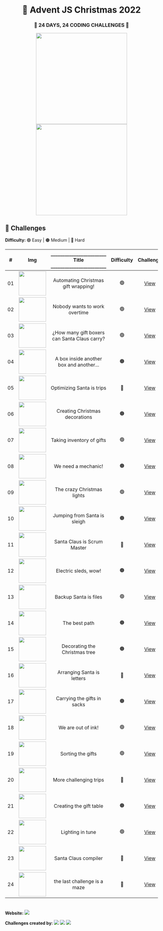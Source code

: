 <h1 align="center">🎄 Advent JS Christmas 2022</h1>

<div align="center">
    <h3>🎁 24 DAYS, 24 CODING CHALLENGES 🎁</h3>
    <img width="300" src="https://i.imgur.com/EjnRIG9.png" />
    <img width="300" src="https://i.imgur.com/cA63wKc.png" />
</div>

## 🚀 Challenges

<b>Difficulty: </b> 🟢 Easy | 🟠 Medium | 🔴 Hard 
 
| # | Img |         ________________________ Title ________________________    |  Difficulty  |  Challenge  |  Solution  |
|---|-----|:------------------------------------------------------------------------:|:------------:|:-----------:|:----------:|
|  01  | <img src="https://i.imgur.com/5zLFcNf.png" width="90" height="80" /> | Automating Christmas gift wrapping! |    🟢    | [View](https://adventjs.dev/es/challenges/2022/1) | [View](./challenges/reto01.js) |
|  02  | <img src="https://i.imgur.com/kIxSKDL.png" width="90" height="80" /> | Nobody wants to work overtime |    🟢    | [View](https://adventjs.dev/es/challenges/2022/2) | [View](./challenges/reto02.js) |
|  03  | <img src="https://i.imgur.com/XCyw0U8.png" width="90" height="80" /> | ¿How many gift boxers can Santa Claus carry? |    🟢    | [View](https://adventjs.dev/es/challenges/2022/3) | [View](./challenges/reto03.js) |
|  04  | <img src="https://i.imgur.com/L85pHE7.png" width="90" height="80" /> | A box inside another box and another... |    🟠    | [View](https://adventjs.dev/es/challenges/2022/4) | Developing |
|  05  | <img src="https://i.imgur.com/y7Z0k6w.png" width="90" height="80" /> | Optimizing Santa is trips |    🔴    | [View](https://adventjs.dev/es/challenges/2022/5) | Developing |
|  06  | <img src="https://i.imgur.com/hRsRMt1.png" width="90" height="80" /> | Creating Christmas decorations |    🟠    | [View](https://adventjs.dev/es/challenges/2022/6) | Developing |
|  07  | <img src="https://i.imgur.com/SVnRN4G.png" width="90" height="80" /> | Taking inventory of gifts |    🟢    | [View](https://adventjs.dev/es/challenges/2022/7) | Developing |
|  08  | <img src="https://i.imgur.com/samqqgX.png" width="90" height="80" /> | We need a mechanic! |    🟠    | [View](https://adventjs.dev/es/challenges/2022/8) | Developing |
|  09  | <img src="https://i.imgur.com/0mkkbXx.png" width="90" height="80" /> | The crazy Christmas lights |    🟢    | [View](https://adventjs.dev/es/challenges/2022/9) | Developing |
|  10  | <img src="https://i.imgur.com/Z8CTPPx.png" width="90" height="80" /> | Jumping from Santa is sleigh |    🟠    | [View](https://adventjs.dev/es/challenges/2022/10) | Developing |
|  11  | <img src="https://i.imgur.com/pjzw0mA.png" width="90" height="80" /> | Santa Claus is Scrum Master |    🔴    | [View](https://adventjs.dev/es/challenges/2022/11) | Developing |
|  12  | <img src="https://i.imgur.com/Iy7FnZH.png" width="90" height="80" /> | Electric sleds, wow! |    🟠    | [View](https://adventjs.dev/es/challenges/2022/12) | Developing |
|  13  | <img src="https://i.imgur.com/MeJZo6u.png" width="90" height="80" /> | Backup Santa is files |    🟢    | [View](https://adventjs.dev/es/challenges/2022/13) | Developing |
|  14  | <img src="https://i.imgur.com/WC5GQN6.png" width="90" height="80" /> | The best path |    🟠    | [View](https://adventjs.dev/es/challenges/2022/14) | Developing |
|  15  | <img src="https://i.imgur.com/10tpmKJ.png" width="90" height="80" /> | Decorating the Christmas tree |    🟠    | [View](https://adventjs.dev/es/challenges/2022/15) | Developing |
|  16  | <img src="https://i.imgur.com/7wzoH9Q.png" width="90" height="80" /> | Arranging Santa is letters |    🔴    | [View](https://adventjs.dev/es/challenges/2022/16) | Developing |
|  17  | <img src="https://i.imgur.com/1d7NZ33.png" width="90" height="80" /> | Carrying the gifts in sacks |    🟠    | [View](https://adventjs.dev/es/challenges/2022/17) | Developing |
|  18  | <img src="https://i.imgur.com/5E0rjbV.png" width="90" height="80" /> | We are out of ink! |    🟢    | [View](https://adventjs.dev/es/challenges/2022/18) | Developing |
|  19  | <img src="https://i.imgur.com/hbBuJZH.png" width="90" height="80" /> | Sorting the gifts |    🟢    | [View](https://adventjs.dev/es/challenges/2022/19) | Developing |
|  20  | <img src="https://i.imgur.com/YWBwVY2.png" width="90" height="80" /> | More challenging trips |    🔴    | [View](https://adventjs.dev/es/challenges/2022/20) | Developing |
|  21 | <img src="https://i.imgur.com/9eyxAFH.png" width="90" height="80" /> | Creating the gift table |    🟠    | [View](https://adventjs.dev/es/challenges/2022/21) | Developing |
|  22 | <img src="https://i.imgur.com/sANx7vo.png" width="90" height="80" /> | Lighting in tune |    🟢    | [View](https://adventjs.dev/es/challenges/2022/22) | Developing |
|  23 | <img src="https://i.imgur.com/8UEEMyH.png" width="90" height="80" /> | Santa Claus compiler |    🔴    | [View](https://adventjs.dev/es/challenges/2022/23) | Developing |
|  24 | <img src="https://i.imgur.com/FmXcVms.png" width="90" height="80" /> | the last challenge is a maze |    🔴    | [View](https://adventjs.dev/es/challenges/2022/24) | Developing |
    
#

<b>Website: </b>
[![](https://img.shields.io/badge/-AdventJS-fdc43f?style=flat-square&logo=red&logoColor=black)](https://adventjs.dev/es) 
 
<b>Challenges created by: </b>
[![](https://img.shields.io/badge/-%40midudev-1DA1F2?style=flat-square&logo=twitter&logoColor=white)](https://twitter.com/midudev)
[![](https://img.shields.io/badge/-%40midudev-9146FF?style=flat-square&logo=twitch&logoColor=white)](https://www.twitch.tv/midudev)
[![](https://img.shields.io/badge/-%40midudev-ff0000?style=flat-square&logo=youtube&logoColor=white)](https://www.youtube.com/midudev)

